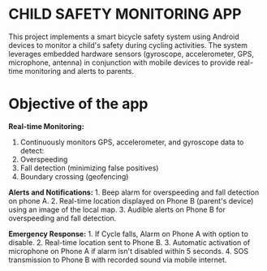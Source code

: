 # CHILD SAFETY MONITORING APP

This project implements a smart bicycle safety system using Android devices to monitor a child's safety during cycling activities. The system leverages embedded hardware sensors (gyroscope, accelerometer, GPS, microphone, antenna) in conjunction with mobile devices to provide real-time monitoring and alerts to parents.

# Objective of the app

**Real-time Monitoring:**

  1. Continuously monitors GPS, accelerometer, and gyroscope data to detect:
  2. Overspeeding
  3. Fall detection (minimizing false positives)
  4. Boundary crossing (geofencing)
  
**Alerts and Notifications:**
    1. Beep alarm for overspeeding and fall detection on phone A.
    2. Real-time location displayed on Phone B (parent's device) using an image of the local map.
    3. Audible alerts on Phone B for overspeeding and fall detection.
    
**Emergency Response:**
    1. If Cycle falls, Alarm on Phone A with option to disable.
    2. Real-time location sent to Phone B.
    3. Automatic activation of microphone on Phone A if alarm isn't disabled within 5 seconds.
    4. SOS transmission to Phone B with recorded sound via mobile internet.

